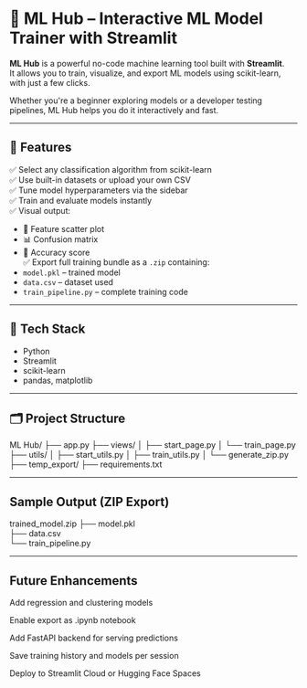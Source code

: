 # 🤖 ML Hub – Interactive ML Model Trainer with Streamlit

**ML Hub** is a powerful no-code machine learning tool built with **Streamlit**.  
It allows you to train, visualize, and export ML models using scikit-learn, with just a few clicks.

Whether you're a beginner exploring models or a developer testing pipelines, ML Hub helps you do it interactively and fast.

---

## 🚀 Features

✅ Select any classification algorithm from scikit-learn  
✅ Use built-in datasets or upload your own CSV  
✅ Tune model hyperparameters via the sidebar  
✅ Train and evaluate models instantly  
✅ Visual output:
- 📌 Feature scatter plot
- 📊 Confusion matrix
- 🎯 Accuracy score  
✅ Export full training bundle as a `.zip` containing:
- `model.pkl` – trained model
- `data.csv` – dataset used
- `train_pipeline.py` – complete training code

---

## 🧠 Tech Stack

-  Python
-  Streamlit
-  scikit-learn
-  pandas, matplotlib

---

## 🗂️ Project Structure

ML Hub/
    ├── app.py 
    ├── views/
    │ ├── start_page.py 
    │ └── train_page.py
    ├── utils/
    │ ├── start_utils.py
    │ ├── train_utils.py 
    │ └── generate_zip.py 
    ├── temp_export/
    ├── requirements.txt 

---

## Sample Output (ZIP Export)

trained_model.zip
├── model.pkl           
├── data.csv           
└── train_pipeline.py

---

## Future Enhancements

 Add regression and clustering models

 Enable export as .ipynb notebook

 Add FastAPI backend for serving predictions

 Save training history and models per session

 Deploy to Streamlit Cloud or Hugging Face Spaces